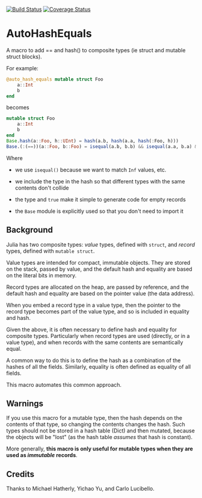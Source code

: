 [![Build Status](https://travis-ci.org/andrewcooke/AutoHashEquals.jl.png)](https://travis-ci.org/andrewcooke/AutoHashEquals.jl)
[![Coverage Status](https://coveralls.io/repos/andrewcooke/AutoHashEquals.jl/badge.svg)](https://coveralls.io/r/andrewcooke/AutoHashEquals.jl)

# AutoHashEquals

A macro to add == and hash() to composite types (ie struct and mutable struct
blocks).

For example:

```julia
@auto_hash_equals mutable struct Foo
    a::Int
    b
end
```

becomes

```julia
mutable struct Foo
    a::Int
    b
end
Base.hash(a::Foo, h::UInt) = hash(a.b, hash(a.a, hash(:Foo, h)))
Base.(:(==))(a::Foo, b::Foo) = isequal(a.b, b.b) && isequal(a.a, b.a) && true
```

Where

* we use `isequal()` because we want to match `Inf` values, etc.

* we include the type in the hash so that different types with the same
  contents don't collide

* the type and `true` make it simple to generate code for empty records

* the `Base` module is explicitly used so that you don't need to
  import it

## Background

Julia has two composite types: *value* types, defined with `struct`, and
*record* types, defined with `mutable struct`.

Value types are intended for compact, immutable objects.  They are stored on
the stack, passed by value, and the default hash and equality are based on the
literal bits in memory.

Record types are allocated on the heap, are passed by reference, and the
default hash and equality are based on the pointer value (the data address).

When you embed a record type in a value type, then the pointer to the record
type becomes part of the value type, and so is included in equality and hash.

Given the above, it is often necessary to define hash and equality for
composite types.  Particularly when record types are used (directly, or in a
value type), and when records with the same contents are semantically equal.

A common way to do this is to define the hash as a combination of the hashes
of all the fields.  Similarly, equality is often defined as equality of all
fields.

This macro automates this common approach.

## Warnings

If you use this macro for a mutable type, then the hash depends on the
contents of that type, so changing the contents changes the hash.  Such types
should not be stored in a hash table (Dict) and then mutated, because the
objects will be "lost" (as the hash table *assumes* that hash is constant).

More generally, **this macro is only useful for mutable types when they are
used as *immutable* records**.

## Credits

Thanks to Michael Hatherly, Yichao Yu, and Carlo Lucibello.
